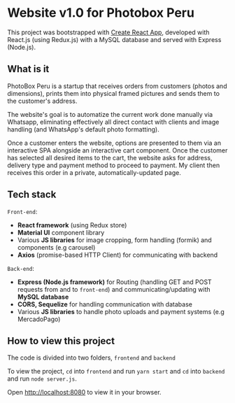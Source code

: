 # Website v1.0 for Photobox Peru 

This project was bootstrapped with [Create React App](https://github.com/facebook/create-react-app), developed with React.js (using Redux.js) with a MySQL database and served with Express (Node.js).

## What is it
PhotoBox Peru is a startup that receives orders from customers (photos and dimensions), prints them into physical framed pictures and sends them to the customer's address.

The website's goal is to automatize the current work done manually via Whatsapp, eliminating effectively all direct contact with clients and image handling (and WhatsApp's default photo formatting). 

Once a customer enters the website, options are presented to them via an interactive SPA alongside an interactive cart component. Once the customer has selected all desired items to the cart, the website asks for address, delivery type and payment method to proceed to payment. My client then receives this order in a private, automatically-updated page.

## Tech stack
`Front-end`: 

* **React framework** (using Redux store)
* **Material UI** component library
* Various **JS libraries** for image cropping, form handling (formik) and components (e.g carousel)
* **Axios** (promise-based HTTP Client) for communicating with backend

`Back-end`: 

* **Express (Node.js framework)** for Routing (handling GET and POST requests from and to `front-end`) and communicating/updating with **MySQL database**
* **CORS, Sequelize** for handling communication with database
* Various **JS libraries** to handle photo uploads and payment systems (e.g MercadoPago)

## How to view this project
The code is divided into two folders, `frontend` and `backend`

To view the project, `cd` into `frontend` and run `yarn start` and `cd` into `backend` and run `node server.js`.

Open [http://localhost:8080](http://localhost:8080) to view it in your browser.
